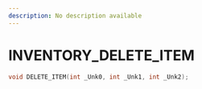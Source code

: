 ```yaml
---
description: No description available 
---
```


# INVENTORY\_DELETE_ITEM

```cpp
void DELETE_ITEM(int _Unk0, int _Unk1, int _Unk2);
```